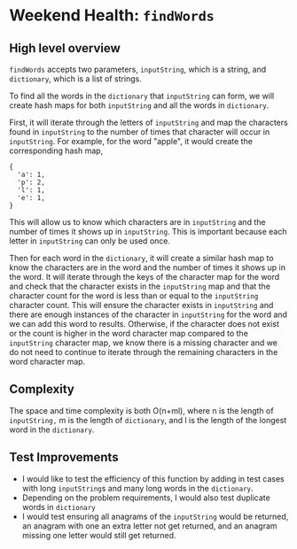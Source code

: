 # Weekend Health: `findWords`

## High level overview
`findWords` accepts two parameters, `inputString`, which is a string, and `dictionary`, which is a list of strings. 

To find all the words in the `dictionary` that `inputString` can form, we will create hash maps for both `inputString` and all the words in `dictionary`. 

First, it will iterate through the letters of `inputString` and map the characters found in `inputString` to the number of times that character will occur in `inputString`.
For example, for the word "apple", it would create the corresponding hash map, 
```
{
  'a': 1,
  'p': 2,
  'l': 1,
  'e': 1,
}
```
This will allow us to know which characters are in `inputString` and the number of times it shows up in `inputString`. This is important because each letter in `inputString` can only be used once.

Then for each word in the `dictionary`, it will create a similar hash map to know the characters are in the word and the number of times it shows up in the word. 
It will iterate through the keys of the character map for the word and check that the character exists in the `inputString` map and that the character count for the word is less than or equal to the `inputString` character count. This will ensure the character exists in `inputString` and there are enough instances of the character in `inputString` for the word and we can add this word to results. 
Otherwise, if the character does not exist or the count is higher in the word character map compared to the `inputString` character map, we know there is a missing character and we do not need to continue to iterate through the remaining characters in the word character map. 

## Complexity
The space and time complexity is both O(n+ml), where n is the length of `inputString,` m is the length of `dictionary`, and l is the length of the longest word in the `dictionary`.

## Test Improvements
* I would like to test the efficiency of this function by adding in test cases with long `inputString`s and many long words in the `dictionary`.
* Depending on the problem requirements, I would also test duplicate words in `dictionary`
* I would test ensuring all anagrams of the `inputString` would be returned, an anagram with one an extra letter not get returned, and an anagram missing one letter would still get returned.
